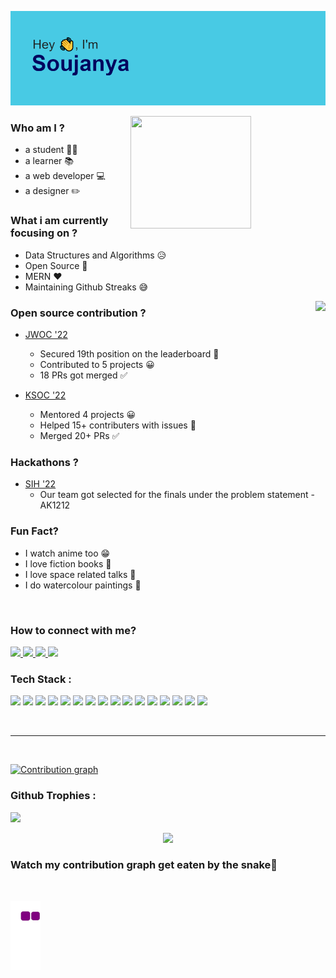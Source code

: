 
![header](https://raw.githubusercontent.com/soujo/soujo/master/header.png)

<img src="https://github-readme-stats.vercel.app/api/?username=soujo&count_private=true&theme=tokyonight&showicons=true&hide=stars&include_all_commits=true&show_icons=true" align="right" height="180" width="62%" />

### Who am I ?

* a student &#128104;&#8205;&#127891;
* a learner &#128218;
* a web developer &#128187;
* a designer &#9999;&#65039;

### What i am currently focusing on ?

* Data Structures and Algorithms &#128549;
* Open Source &#128640;
* MERN &#10084;&#65039;
* Maintaining Github Streaks &#128517;
  
<img src="https://github-readme-stats.vercel.app/api/top-langs/?username=soujo&layout=compact&theme=dark&langs_count=10" align="right" height="180"/>

### Open source contribution ?

* [JWOC '22](https://jwoc.tech/)
    - Secured 19th position on the leaderboard 🎊
    - Contributed to 5 projects 😀
    - 18 PRs got merged ✅

* [KSOC '22](https://dscksoc.herokuapp.com/)
    - Mentored 4 projects 😀
    - Helped 15+ contributers with issues 👥
    - Merged 20+ PRs ✅

### Hackathons ?

* [SIH '22](https://www.sih.gov.in/)
    - Our team got selected for the finals under the problem statement - AK1212

### Fun Fact?

* I watch anime too &#128513;
* I love fiction books &#128216;
* I love space related talks &#127756;
* I do watercolour paintings &#127912;

<br>

### How to connect with me?
<a href="mailto:hazrasoujanya@gmail.com">
<img src="https://img.shields.io/badge/Gmail-D14836?style=for-the-badge&logo=gmail&logoColor=white">
</a>
<a href="https://www.linkedin.com/in/soujanyahazra/">
<img src="https://img.shields.io/badge/LinkedIn-0077B5?style=for-the-badge&logo=linkedin&logoColor=white">
</a>
<a href="https://www.instagram.com/soujanya_hazra/">
<img src="https://img.shields.io/badge/Instagram-E4405F?style=for-the-badge&logo=instagram&logoColor=white">
</a>
<a href="https://discordapp.com/users/791383804354887741">
<img src="https://img.shields.io/badge/Discord-5865F2?style=for-the-badge&logo=discord&logoColor=white">
</a>

<br>

### Tech Stack :
<img src="https://img.shields.io/badge/HTML5-E34F26?style=for-the-badge&logo=html5&logoColor=white"> <img src="https://img.shields.io/badge/CSS3-1572B6?style=for-the-badge&logo=css3&logoColor=white"> <img src="https://img.shields.io/badge/Bootstrap-563D7C?style=for-the-badge&logo=bootstrap&logoColor=white"> <img src="https://img.shields.io/badge/JavaScript-323330?style=for-the-badge&logo=javascript&logoColor=F7DF1E"> <img src="https://img.shields.io/badge/Node.js-339933?style=for-the-badge&logo=nodedotjs&logoColor=white"> <img src="https://img.shields.io/badge/npm-CB3837?style=for-the-badge&logo=npm&logoColor=white"> <img src="https://img.shields.io/badge/Express.js-000000?style=for-the-badge&logo=express&logoColor=white"> <img src="https://img.shields.io/badge/Socket.io-010101?&style=for-the-badge&logo=Socket.io&logoColor=white"> <img src="https://img.shields.io/badge/Pug-E3C29B?style=for-the-badge&logo=pug&logoColor=black"> <img src="https://img.shields.io/badge/MongoDB-white?style=for-the-badge&logo=mongodb&logoColor=4EA94B"> <img src="https://img.shields.io/badge/C-00599C?style=for-the-badge&logo=c&logoColor=white"> <img src="https://img.shields.io/badge/C%2B%2B-00599C?style=for-the-badge&logo=c%2B%2B&logoColor=white"> <img src="https://img.shields.io/badge/Visual_Studio_Code-0078D4?style=for-the-badge&logo=visual%20studio%20code&logoColor=white"> <img src="https://img.shields.io/badge/Heroku-430098?style=for-the-badge&logo=heroku&logoColor=white"> <img src="https://img.shields.io/badge/Git-F05032?style=for-the-badge&logo=git&logoColor=white"> 
<img src="https://img.shields.io/badge/GitHub-100000?style=for-the-badge&logo=github&logoColor=white">

<br>
<hr>
<br>



[![Contribution graph](https://activity-graph.herokuapp.com/graph?username=soujo&theme=react-dark)](https://github.com/ashutosh00710/github-readme-activity-graph)

### Github Trophies :

<p>
    <img src="https://github-profile-trophy.vercel.app/?username=soujo&theme=onedark&rank=-C,-B" height="230"/>
</p>

<p align="center">
    <img src="https://github-readme-streak-stats.herokuapp.com/?user=soujo&theme=dark" height="230" />
</p>

### Watch my contribution graph get eaten by the snake🐍
<br>

![snake-gif](https://github.com/soujo/soujo/blob/output/github-contribution-grid-snake.gif)

